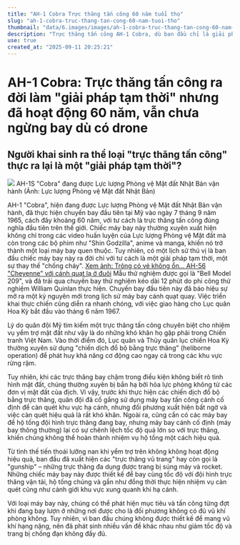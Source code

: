 ```yaml
---
title: "AH-1 Cobra Trực thăng tấn công 60 năm tuổi thọ"
slug: "ah-1-cobra-truc-thang-tan-cong-60-nam-tuoi-tho"
thumbnail: "data/6.images/images/ah-1-cobra-truc-thang-tan-cong-60-nam-tuoi-tho.webp"
description: "Trực thăng tấn công AH-1 Cobra, dù ban đầu chỉ là giải pháp tạm thời, đã hoạt động gần 60 năm và vẫn tiếp tục chứng tỏ giá trị của mình."
use: true
created_at: "2025-09-11 20:25:21"
---
```


# AH-1 Cobra: Trực thăng tấn công ra đời làm "giải pháp tạm thời" nhưng đã hoạt động 60 năm, vẫn chưa ngừng bay dù có drone

## Người khai sinh ra thể loại "trực thăng tấn công" thực ra lại là một "giải pháp tạm thời"?

![](/images/20250911-00584525-norimono-000-2-view.webp)
AH-1S "Cobra" đang được Lực lượng Phòng vệ Mặt đất Nhật Bản vận hành (Ảnh: Lực lượng Phòng vệ Mặt đất Nhật Bản)

AH-1 "Cobra", hiện đang được Lực lượng Phòng vệ Mặt đất Nhật Bản vận hành, đã thực hiện chuyến bay đầu tiên tại Mỹ vào ngày 7 tháng 9 năm 1965, cách đây khoảng 60 năm, với tư cách là trực thăng tấn công đúng nghĩa đầu tiên trên thế giới. Chiếc máy bay này thường xuyên xuất hiện không chỉ trong các video huấn luyện của Lực lượng Phòng vệ Mặt đất mà còn trong các bộ phim như "Shin Godzilla", anime và manga, khiến nó trở thành một loại máy bay quen thuộc. Tuy nhiên, có một lịch sử thú vị là ban đầu chiếc máy bay này ra đời chỉ với tư cách là một giải pháp tạm thời, một sự thay thế "chống cháy".
[Xem ảnh: Trông có vẻ không ổn... AH-56 "Cheyenne" với cánh quạt lạ ở đuôi](https://trafficnews.jp/photo/584525?utm_source=news.yahoo.co.jp&utm_medium=referral&utm_campaign=584525_6)
Mẫu thử nghiệm được gọi là "Bell Model 209", và đã trải qua chuyến bay thử nghiệm kéo dài 12 phút do phi công thử nghiệm William Quinlan thực hiện. Chuyến bay đầu tiên này đã báo hiệu sự mở ra một kỷ nguyên mới trong lịch sử máy bay cánh quạt quay. Việc triển khai thực chiến cũng diễn ra nhanh chóng, với việc giao hàng cho Lục quân Hoa Kỳ bắt đầu vào tháng 6 năm 1967.

Lý do quân đội Mỹ tìm kiếm một trực thăng tấn công chuyên biệt cho nhiệm vụ yểm trợ mặt đất như vậy là do những khó khăn họ gặp phải trong Chiến tranh Việt Nam. Vào thời điểm đó, Lục quân và Thủy quân lục chiến Hoa Kỳ thường xuyên sử dụng "chiến dịch đổ bộ bằng trực thăng" (heliborne operation) để phát huy khả năng cơ động cao ngay cả trong các khu vực rừng rậm.

Tuy nhiên, khi các trực thăng bay chậm trong điều kiện không biết rõ tình hình mặt đất, chúng thường xuyên bị bắn hạ bởi hỏa lực phòng không từ các đơn vị mặt đất của địch. Vì vậy, trước khi thực hiện các chiến dịch đổ bộ bằng trực thăng, quân đội đã cố gắng sử dụng máy bay tấn công cánh cố định để càn quét khu vực hạ cánh, nhưng đối phương xuất hiện bất ngờ và việc càn quét hiệu quả là rất khó khăn. Ngoài ra, cũng cần có các máy bay để hộ tống đội hình trực thăng đang bay, nhưng máy bay cánh cố định (máy bay thông thường) lại có sự chênh lệch tốc độ quá lớn so với trực thăng, khiến chúng không thể hoàn thành nhiệm vụ hộ tống một cách hiệu quả.

Từ tình thế tiến thoái lưỡng nan khi yểm trợ trên không không hoạt động hiệu quả, ban đầu đã xuất hiện các "trực thăng vũ trang" hay còn gọi là "gunship" – những trực thăng đa dụng được trang bị súng máy và rocket. Những chiếc máy bay này được thiết kế để bay cùng tốc độ với đội hình trực thăng vận tải, hộ tống chúng và gần như đồng thời thực hiện nhiệm vụ càn quét cũng như cảnh giới khu vực xung quanh khi hạ cánh.

Với loại máy bay này, chúng có thể phát hiện mục tiêu và tấn công từng đợt khi đang bay lượn ở những nơi được cho là đối phương không có đủ vũ khí phòng không. Tuy nhiên, vì ban đầu chúng không được thiết kế để mang vũ khí hạng nặng, nên đã phát sinh nhiều vấn đề khác nhau như giảm tốc độ và trang bị chống đạn không đầy đủ.